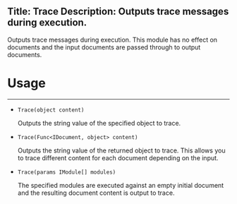Title: Trace
Description: Outputs trace messages during execution.
---
Outputs trace messages during execution. This module has no effect on documents and the input documents are passed through to output documents.

# Usage
---

  - `Trace(object content)`
  
    Outputs the string value of the specified object to trace.

  - `Trace(Func<IDocument, object> content)`
  
    Outputs the string value of the returned object to trace. This allows you to trace different content for each document depending on the input.

  - `Trace(params IModule[] modules)`
  
    The specified modules are executed against an empty initial document and the resulting document content is output to trace.